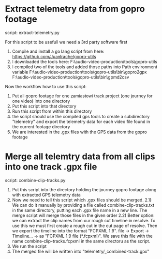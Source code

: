 Extract telemetry data from gopro footage
=========================================

script: extract-telemetry.py

For this script to be usefull we need a 3rd party software first

1) Compile and install a go lang script from here: https://github.com/JuanIrache/gopro-utils
2) I downloaded the tools here: F:\audio-video-production\tools\gopro-utils
3) I compiled two of the tools and added those paths into Path environment variable
F:\audio-video-production\tools\gopro-utils\bin\gopro2gpx
F:\audio-video-production\tools\gopro-utils\bin\gpmd2csv

Now the workflow how to use this script:

1) Put all gopro footage for one zamiastowi track project (one journey for one video) into one directory
2) Put this script into that directory
3) Run this script from within this directory
4) the script should use the compiled gps tools to create a subdirectory "telemetry" and export the telemetry data for each video file found in the current footage directory
5) We are interested in the .gpx files with the GPS data from the gopro footage

Merge all telemtry data from all clips into one track .gpx file
===============================================================

script: combine-clip-tracks.py

1) Put this script into the directory holding the journey gopro footage along with extracted GPS telemetry data
2) Now we need to tell this script which .gpx files should be merged. 
2.1) We can do it manually by providing a file called combine-clip-tracks.txt in the same directory, putting each .gpx file name in a new line. The merge script will merge those files in the given order
2.2) Better option: we can extract the clip names from our rough cut timeline in resolve. To use this we must first create a rough cut in the cut page of resolve. Then we export the timeline into the format "FCPXML 1.9". file -> Export -> Timeline... -> as "FCPXML 1.9 file (*.fcpxml)". We save this file with the name combine-clip-tracks.fcpxml in the same directoru as the script.
3) We run the script
4) The merged file will be written into "telemetry/_combined-track.gpx"
